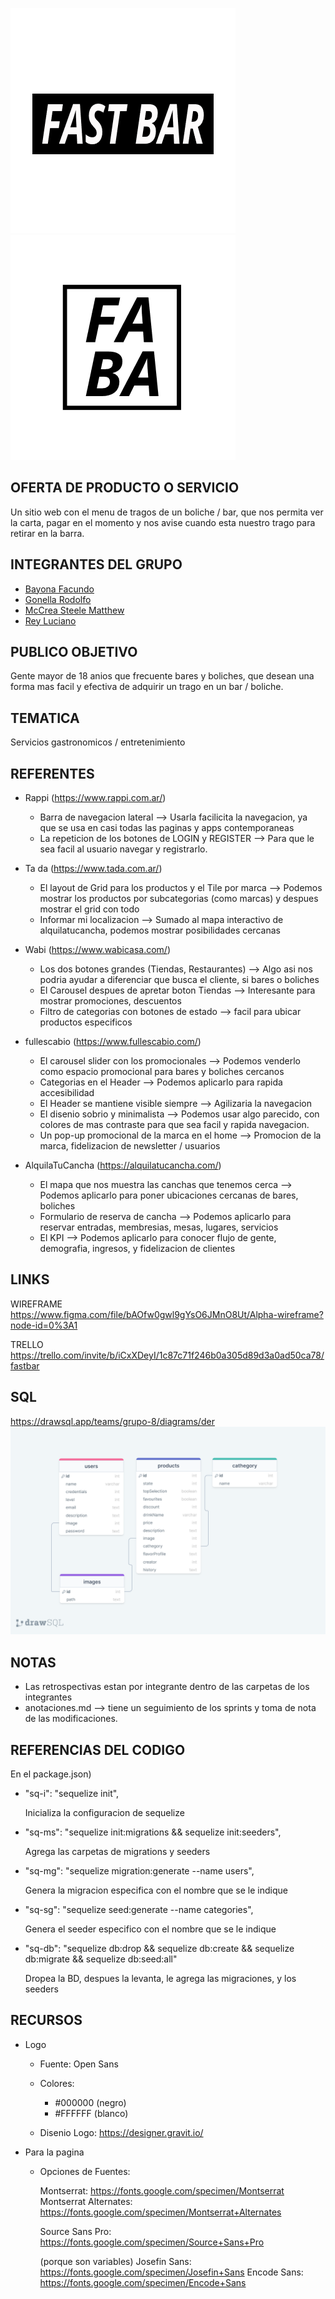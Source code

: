 ![FastBar](public/assets/Logos/LogoAlt.png) ![FastBarMiniature](public/assets/Logos/Logo.png)

## OFERTA DE PRODUCTO O SERVICIO

Un sitio web con el menu de tragos de un boliche / bar, que nos permita ver la carta, pagar en el momento y nos avise cuando esta nuestro trago para retirar en la barra.

## INTEGRANTES DEL GRUPO

- [Bayona Facundo](https://github.com/fbayona13/grupo_8_alpha-/blob/sprint_2/integrantes/facundoBayona)
- [Gonella Rodolfo](https://github.com/fbayona13/grupo_8_alpha-/blob/sprint_2/integrantes/rodolfoGonella)
- [McCrea Steele Matthew](https://github.com/fbayona13/grupo_8_alpha-/blob/sprint_2/integrantes/matthewMcCrea)
- [Rey Luciano](https://github.com/fbayona13/grupo_8_alpha-/blob/sprint_2/integrantes/lucianoRey)

## PUBLICO OBJETIVO

Gente mayor de 18 anios que frecuente bares y boliches, que desean una forma mas facil y efectiva de adquirir un trago en un bar / boliche.

## TEMATICA

Servicios gastronomicos / entretenimiento

## REFERENTES

- Rappi (https://www.rappi.com.ar/)
  - Barra de navegacion lateral --> Usarla facilicita la navegacion, ya que se usa en casi todas las paginas y apps contemporaneas
  - La repeticion de los botones de LOGIN y REGISTER --> Para que le sea facil al usuario navegar y registrarlo.
- Ta da (https://www.tada.com.ar/)
  - El layout de Grid para los productos y el Tile por marca --> Podemos mostrar los productos por subcategorias (como marcas) y despues mostrar el grid con todo
  - Informar mi localizacion --> Sumado al mapa interactivo de alquilatucancha, podemos mostrar posibilidades cercanas
- Wabi (https://www.wabicasa.com/)
  - Los dos botones grandes (Tiendas, Restaurantes) --> Algo asi nos podria ayudar a diferenciar que busca el cliente, si bares o boliches
  - El Carousel despues de apretar boton Tiendas --> Interesante para mostrar promociones, descuentos
  - Filtro de categorias con botones de estado --> facil para ubicar productos especificos
- fullescabio (https://www.fullescabio.com/)

  - El carousel slider con los promocionales --> Podemos venderlo como espacio promocional para bares y boliches cercanos
  - Categorias en el Header --> Podemos aplicarlo para rapida accesibilidad
  - El Header se mantiene visible siempre --> Agilizaria la navegacion
  - El disenio sobrio y minimalista --> Podemos usar algo parecido, con colores de mas contraste para que sea facil y rapida navegacion.
  - Un pop-up promocional de la marca en el home --> Promocion de la marca, fidelizacion de newsletter / usuarios

- AlquilaTuCancha (https://alquilatucancha.com/)
  - El mapa que nos muestra las canchas que tenemos cerca --> Podemos aplicarlo para poner ubicaciones cercanas de bares, boliches
  - Formulario de reserva de cancha --> Podemos aplicarlo para reservar entradas, membresias, mesas, lugares, servicios
  - El KPI --> Podemos aplicarlo para conocer flujo de gente, demografia, ingresos, y fidelizacion de clientes

## LINKS

WIREFRAME
https://www.figma.com/file/bAOfw0gwl9gYsO6JMnO8Ut/Alpha-wireframe?node-id=0%3A1

TRELLO
https://trello.com/invite/b/iCxXDeyI/1c87c71f246b0a305d89d3a0ad50ca78/fastbar

## SQL

https://drawsql.app/teams/grupo-8/diagrams/der
![DER](DER_FastBar.png)

## NOTAS

- Las retrospectivas estan por integrante dentro de las carpetas de los integrantes
- anotaciones.md --> tiene un seguimiento de los sprints y toma de nota de las modificaciones.

## REFERENCIAS DEL CODIGO

En el package.json)

- "sq-i": "sequelize init",

  Inicializa la configuracion de sequelize

- "sq-ms": "sequelize init:migrations && sequelize init:seeders",

  Agrega las carpetas de migrations y seeders

- "sq-mg": "sequelize migration:generate --name users",

  Genera la migracion especifica con el nombre que se le indique

- "sq-sg": "sequelize seed:generate --name categories",

  Genera el seeder especifico con el nombre que se le indique

- "sq-db": "sequelize db:drop && sequelize db:create && sequelize db:migrate && sequelize db:seed:all"

  Dropea la BD, despues la levanta, le agrega las migraciones, y los seeders

## RECURSOS

- Logo

  - Fuente: Open Sans
  - Colores:

    - #000000 (negro)
    - #FFFFFF (blanco)

  - Disenio Logo: https://designer.gravit.io/

- Para la pagina

  - Opciones de Fuentes:

    Montserrat: https://fonts.google.com/specimen/Montserrat
    Montserrat Alternates: https://fonts.google.com/specimen/Montserrat+Alternates

    Source Sans Pro: https://fonts.google.com/specimen/Source+Sans+Pro

    (porque son variables)
    Josefin Sans: https://fonts.google.com/specimen/Josefin+Sans
    Encode Sans: https://fonts.google.com/specimen/Encode+Sans
